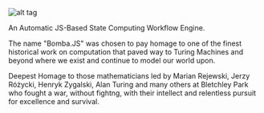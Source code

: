 ![alt tag](https://raw.githubusercontent.com/shinexavier/BombaJS/master/BombaJSLogo.png)

An Automatic JS-Based State Computing Workflow Engine.

The name "Bomba.JS" was chosen to pay homage to one of the finest historical work on computation that paved way to Turing Machines and beyond where we exist and continue to model our world upon.

Deepest Homage to those mathematicians led by Marian Rejewski, Jerzy Różycki, Henryk Zygalski, Alan Turing and many others at Bletchley Park who fought a war, without fightng, with their intellect and relentless pursuit for excellence and survival.
